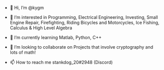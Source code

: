 - 👋 Hi, I’m @kygm

- 👀 I’m interested in 
  Programming,
  Electrical Engineering,
  Investing,
  Small Engine Repair,
  Firefighting,
  Riding Bicycles and Motorcycles,
  Ice Fishing, 
  Calculus & High Level Algebra
  
- 🌱 I’m currently learning 
  Matlab,
  Python,
  C++
  
- 💞️ I’m looking to collaborate on 
  Projects that involve cryptography and lots of math!
  
- 📫 How to reach me 
  stankdog_20#2948 (Discord)
  

<!---
kygm/kygm is a ✨ special ✨ repository because its `README.md` (this file) appears on your GitHub profile.
You can click the Preview link to take a look at your changes.
--->
